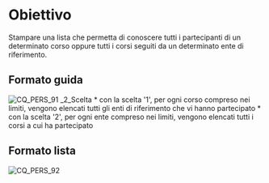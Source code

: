 # Obiettivo
Stampare una lista che permetta di conoscere tutti i partecipanti di un determinato corso oppure tutti i corsi seguiti da un determinato ente di riferimento.
## Formato guida
![CQ_PERS_91](http://doc.smeup.com/immagini/MBDOC_OGG-P_CQSP20/CQ_PERS_91.png)
_2_Scelta
 \* con la scelta '1', per ogni corso compreso nei limiti, vengono elencati tutti gli enti di riferimento che vi hanno partecipato
 \* con la scelta '2', per ogni ente compreso nei limiti,  vengono elencati tutti i corsi a cui ha partecipato

## Formato lista
![CQ_PERS_92](http://doc.smeup.com/immagini/MBDOC_OGG-P_CQSP20/CQ_PERS_92.png)